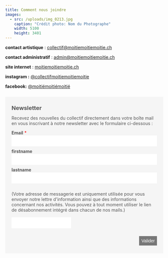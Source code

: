 ```yaml
---
title: Comment nous joindre
images:
  - src: /uploads/img_0213.jpg
    caption: "Crédit photo: Nom du Photographe"
    width: 5100
    height: 3401
---
```

**contact artistique** : collectif@moitiemoitiemoitie.ch

**contact administratif** : admin@moitiemoitiemoitie.ch

**site internet** : [moitiemoitiemoitie.ch](moitiemoitiemoitie.ch)

**instagram :** [@collectifmoitiemoitiemoitie](https://www.instagram.com/collectifmoitiemoitiemoitie/)

**facebook:** [@moitiémoitiémoitié](https://www.facebook.com/moitiemoitiemoitie)

<form method="post" action="https://newsletter.infomaniak.com/v3/api/1/newsletters/webforms/20157/submit" class="inf-form"><input type="email" name="email" style="display:none" /><input type="hidden" name="key" value="eyJpdiI6InNGR1VrNHBoaW95bExLTmxcL1ZrSGZHN3BiRlk1ams5YjRlMUF5ZWp0anRZPSIsIm1hYyI6ImNmN2E1NTg4ZTYyZGM4MGExYmJjNzQ4YzIxMTczZjZhODdkOTk2ZDRiMjc4NjdiMDgwMzJlMmVjM2EzOTY1NjAiLCJ2YWx1ZSI6InZyb3Q3QmJ0T2ZcLzB5d0gxbFlScWhHNkZlTWhMUG1HYWs0XC9KNlBaMENLVT0ifQ=="><input type="hidden" name="webform_id" value="20157"><style> .inf-main_519edc8db508d1c088f793f2c3647e6f{ background-color:#f5f5f5; padding:25px 20px; margin:25px auto; } .inf-main_519edc8db508d1c088f793f2c3647e6f .inf-content { margin-top:13px;} .inf-main_519edc8db508d1c088f793f2c3647e6f h4, .inf-main_519edc8db508d1c088f793f2c3647e6f span, .inf-main_519edc8db508d1c088f793f2c3647e6f label, .inf-main_519edc8db508d1c088f793f2c3647e6f input, .inf-main_519edc8db508d1c088f793f2c3647e6f .inf-submit, .inf-main_519edc8db508d1c088f793f2c3647e6f .inf-success p a { color:#555555; font-size:14px; } .inf-main_519edc8db508d1c088f793f2c3647e6f h4{ font-size:18px; margin:0px 0px 13px 0px; } .inf-main_519edc8db508d1c088f793f2c3647e6f h4, .inf-main_519edc8db508d1c088f793f2c3647e6f label{ font-weight:bold; } .inf-main_519edc8db508d1c088f793f2c3647e6f .inf-input { margin-bottom:7px; } .inf-main_519edc8db508d1c088f793f2c3647e6f label { display:block;} .inf-main_519edc8db508d1c088f793f2c3647e6f input{ height:35px; color:#999999; border: 1px solid #E9E9E9; border:none; padding-left:7px; } .inf-main_519edc8db508d1c088f793f2c3647e6f .inf-input.inf-error label, .inf-main_519edc8db508d1c088f793f2c3647e6f .inf-input.inf-error span.inf-message{ color: #cc0033; } .inf-main_519edc8db508d1c088f793f2c3647e6f .inf-input.inf-error input{ border: 1px solid #cc0033; } .inf-main_519edc8db508d1c088f793f2c3647e6f .inf-input input { width:100%;} .inf-main_519edc8db508d1c088f793f2c3647e6f .inf-input.inf-error span.inf-message { display: block; } .inf-main_519edc8db508d1c088f793f2c3647e6f .inf-submit { text-align:right;} .inf-main_519edc8db508d1c088f793f2c3647e6f .inf-submit input{ background-color:#777777; color:#ffffff; border:none; font-weight: normal; height:auto; padding:7px; } .inf-main_519edc8db508d1c088f793f2c3647e6f .inf-submit input.disabled{ opacity: 0.4; } .inf-btn { color: rgb(85, 85, 85); border: medium none; font-weight: normal; height: auto; padding: 7px; display: inline-block; background-color: white; box-shadow: 0px 1px 1px rgba(0, 0, 0, 0.24); border-radius: 2px; line-height: 1em; } .inf-rgpd { margin:25px 0px 15px 0px; color:#555555; } </style><div class="inf-main_519edc8db508d1c088f793f2c3647e6f"> <h4>Newsletter</h4> <span>Recevez des nouvelles du collectif directement dans votre boîte mail en vous inscrivant à notre newsletter avec le formulaire ci-dessous :</span> <div class="inf-success" style="display:none"> <h4>Votre inscription a été enregistrée avec succès !</h4> <p> <a href="#" class="inf-btn">&laquo;</a> </p> </div> <div class="inf-content"> <div class="inf-input inf-input-text"> <div style="display: flex"> <label>Email</label> <div style="color:red;">&nbsp;*</div> </div> <input type="email" name="inf\[1]" data-inf-meta="1" data-inf-error="" required="required" > </div> <div class="inf-input inf-input-text"> <div style="display: flex"> <label>firstname</label> </div> <input type="text" name="inf\[2]" data-inf-meta="2" data-inf-error="" > </div> <div class="inf-input inf-input-text"> <div style="display: flex"> <label>lastname</label> </div> <input type="text" name="inf\[3]" data-inf-meta="3" data-inf-error="" > </div> <div class="inf-rgpd">(Votre adresse de messagerie est uniquement utilisée pour vous envoyer notre lettre d&#039;information ainsi que des informations concernant nos activités. Vous pouvez à tout moment utiliser le lien de désabonnement intégré dans chacun de nos mails.)</div> <div style=""> <label data-mcaptcha_url="https://captcha.infomaniak.com/widget/?sitekey=wKJaAigS1e48fWgqtjvg5w7rKA6QIwmy" for="mcaptcha\_\_token" id="mcaptcha\_\_token-label"> <input type="text" name="mcaptcha\_\_token" id="mcaptcha\_\_token" /> </label> <div id="mcaptcha__widget-container"></div> <script src="https://unpkg.com/@mcaptcha/vanilla-glue@0.1.0-rc2/dist/index.js"></script> </div> <div class="inf-submit"> <input type="submit" style="margin-top: 25px;" name="" value="Valider"> </div> </div> </div> </form>
